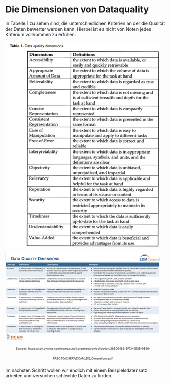 # Die Dimensionen von Dataquality

In Tabelle 1 zu sehen sind, die unterschiedlichen Kriterien an der die Qualität der Daten bewerter werden kann.
Hierbei ist es nicht von Nöten jedes Kriterium vollkommen zu erfüllen. 

<p float="left" style="text-align:center;font-size:9px;line-height:30px;padding-right:3%">
  <img src="DataqualityDimensions.PNG">
  <img src="DataqualityDimensions2.PNG">
  Sources: https://cdn.ymaws.com/edmcouncil.org/resource/collection/28B06485-3F13-498E-9856-FABC4CA29FAF/DCAM_DQ_Dimensions.pdf
</p>

Im nächsten Schritt wollen wir endlich mit einem Beispielsdatensatz arbeiten und versuchen schlechte Daten zu finden.

